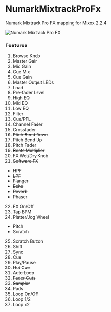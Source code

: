 # NumarkMixtrackProFx
Numark Mixtrack Pro FX mapping for Mixxx 2.2.4

![Numark Mixtrack Pro FX](https://www.numark.com/images/sized/images/product_large/Numark_MixtrackProFX_angle_web-624x390.jpg)

### Features

1. Browse Knob
2. Master Gain
3. Mic Gain
4. Cue Mix
5. Cue Gain
6. Master Output LEDs
7. Load
8. Pre-fader Level
9. High EQ
10. Mid EQ
11. Low EQ
12. Filter
13. Cue/PFL
14. Channel Fader
15. Crossfader
16. ~~Pitch Bend Down~~
17. ~~Pitch Bend Up~~
18. Pitch Fader
19. ~~Beats Multiplier~~
20. FX Wet/Dry Knob
21. ~~Software FX~~
  - ~~HPF~~
  - ~~LPF~~
  - ~~Flanger~~
  - ~~Echo~~
  - ~~Reverb~~
  - ~~Phaser~~
22. FX On/Off
23. ~~Tap BPM~~
24. Platter/Jog Wheel
  - Pitch
  - Scratch
25. Scratch Button
26. Shift
27. Sync
28. Cue
29. Play/Pause
30. Hot Cue
31. ~~Auto Loop~~
32. ~~Fader Cuts~~
33. ~~Sampler~~
34. Pads
35. Loop On/Off
36. Loop 1/2
37. Loop x2
